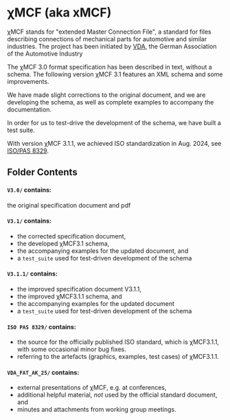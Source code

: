 # &chi;MCF (aka xMCF)

&chi;MCF stands for "extended Master Connection File", a standard for files describing connections of mechanical parts for automotive and similar industries. 
The project has been initiated by [VDA](https://www.vda.de/en), the German Association of the Automotive Industry

The &chi;MCF 3.0 format specification has been described in text, without a schema. 
The following version &chi;MCF 3.1 features an XML schema and some improvements.

We have made slight corrections to the original document, and 
we are developing the schema, as well as complete examples to accompany the documentation.

In order for us to test-drive the development of the schema, we have built a test suite.

With version &chi;MCF 3.1.1, we achieved ISO standardization in Aug. 2024, see [ISO/PAS 8329](https://www.iso.org/standard/83119.html).


## Folder Contents

#### `V3.0/` contains:
the original specification document and pdf

#### `V3.1/` contains:
* the corrected specification document, 
* the developed &chi;MCF3.1 schema,
* the accompanying examples for the updated document, and
* a `test_suite` used for test-driven development of the schema

#### `V3.1.1/` contains:
* the improved specification document V3.1.1, 
* the improved &chi;MCF3.1.1 schema, and
* the accompanying examples for the updated document
* a `test_suite` used for test-driven development of the schema

#### `ISO PAS 8329/` contains:
* the source for the officially published ISO standard, 
  which is &chi;MCF3.1.1, with some occasional minor bug fixes.
* referring to the artefacts (graphics, examples, test cases) of &chi;MCF3.1.1.

#### `VDA_FAT_AK_25/` contains:
* external presentations of &chi;MCF, e.g. at conferences, 
* additional helpful material, *not* used by the official standard document, and
* minutes and attachments from working group meetings.
